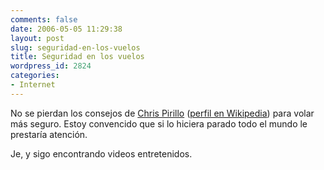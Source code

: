 ```yaml
---
comments: false
date: 2006-05-05 11:29:38
layout: post
slug: seguridad-en-los-vuelos
title: Seguridad en los vuelos
wordpress_id: 2824
categories:
- Internet
---
```


No se pierdan los consejos de [Chris Pirillo](http://chris.pirillo.com/) ([perfil en Wikipedia](http://en.wikipedia.org/wiki/Chris_Pirillo)) para volar más seguro. Estoy convencido que si lo hiciera parado todo el mundo le prestaría atención.









Je, y sigo encontrando videos entretenidos.
